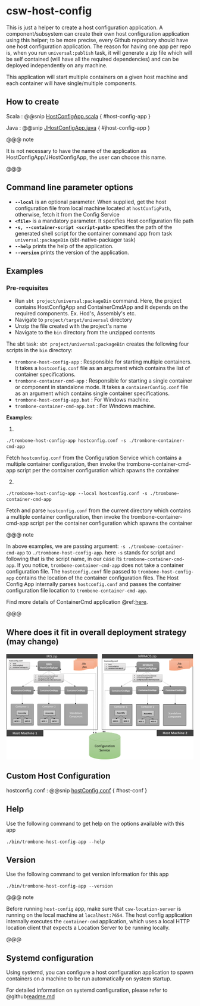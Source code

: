 # csw-host-config

This is just a helper to create a host configuration application. 
A component/subsystem can create their own host configuration application using this helper; 
to be more precise, every Github repository should have one host configuration application. 
The reason for having one app per repo is, when you run `universal:publish` task,
it will generate a zip file which will be self contained (will have all the required dependencies) and can be deployed independently on any machine.

This application will start multiple containers on a given host machine and each container will have single/multiple components.

## How to create
Scala
:   @@snip [HostConfigApp.scala](../../../../examples/src/main/scala/example/framework/HostConfigApp.scala) { #host-config-app }

Java
:   @@snip [JHostConfigApp.java](../../../../examples/src/main/java/example/framework/JHostConfigApp.java) { #jhost-config-app }

@@@ note

It is not necessary to have the name of the application as HostConfigApp/JHostConfigApp, the user can choose this name.

@@@

## Command line parameter options

* **`--local`** is an optional parameter. When supplied, get the host configuration file from local machine located at `hostConfigPath`, otherwise, fetch it from the Config Service
* **`<file>`** is a mandatory parameter. It specifies Host configuration file path
* **`-s, --container-script <script-path>`** specifies the path of the generated shell script for the container command app from task `universal:packageBin` (sbt-native-packager task)
* **`--help`** prints the help of the application.
* **`--version`** prints the version of the application.

## Examples

### Pre-requisites

* Run `sbt project/universal:packageBin` command. Here, the project contains HostConfigApp and ContainerCmdApp and it depends on the required components. Ex. Hcd's, Assembly's etc.
* Navigate to `project/target/universal` directory
* Unzip the file created with the project's name
* Navigate to the `bin` directory from the unzipped contents

The sbt task: `sbt project/universal:packageBin` creates the following four scripts in the `bin` directory:
 
* `trombone-host-config-app` : Responsible for starting multiple containers. It takes a `hostconfig.conf` file as an argument which contains the list of container specifications.
* `trombone-container-cmd-app` : Responsible for starting a single container or component in standalone mode. It takes a `containerConfig.conf` file as an argument which contains single container specifications.
* `trombone-host-config-app.bat` : For Windows machine.
* `trombone-container-cmd-app.bat` : For Windows machine.

**Examples:**
 
1. 
```
./trombone-host-config-app hostconfig.conf -s ./trombone-container-cmd-app
```  
Fetch `hostconfig.conf` from the Configuration Service which contains a multiple container configuration, 
then invoke the trombone-container-cmd-app script per the container configuration which spawns the container

2. 
```
./trombone-host-config-app --local hostconfig.conf -s ./trombone-container-cmd-app
```  
Fetch and parse `hostconfig.conf` from the current directory which contains a multiple container configuration, 
then invoke the trombone-container-cmd-app script per the container configuration which spawns the container
 

@@@ note

In above examples, we are passing argument: `-s ./trombone-container-cmd-app` to `./trombone-host-config-app`. here `-s` stands for script and following that is the script name, in our case its `trombone-container-cmd-app`.
If you notice, `trombone-container-cmd-app` does not take a container configuration file.
The `hostconfig.conf` file passed to `trombone-host-config-app` contains the location of the container configuration files. The Host Config App internally parses `hostconfig.conf` and passes the container configuration file
location to `trombone-container-cmd-app`.

Find more details of ContainerCmd application @ref:[here](../framework/deploying-components.md).

@@@

 
## Where does it fit in overall deployment strategy (may change)

![TMT_Deployment_Strategy](../images/hostconfig/tmt-deployment.png)
 
## Custom Host Configuration

hostconfig.conf
:   @@snip [hostConfig.conf](../../../../examples/src/main/resources/hostConfig.conf) { #host-conf }

## Help
Use the following command to get help on the options available with this app
  
`./bin/trombone-host-config-app --help`

## Version
Use the following command to get version information for this app
  
`./bin/trombone-host-config-app --version`

@@@ note

Before running `host-config` app, make sure that `csw-location-server` is running on the local machine at `localhost:7654`.
The host config application internally executes the `container-cmd` application, which uses a local HTTP location client that expects a Location Server to be running locally.

@@@



## Systemd configuration

Using systemd, you can configure a host configuration application to spawn containers on a machine to be run automatically on system startup.

For detailed information on systemd configuration, please refer to @github[readme.md](/tools/systemd/readme.md) 
